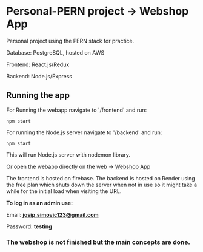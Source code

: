 # Personal-PERN project -> Webshop App

Personal project using the PERN stack for practice.

Database: PostgreSQL, hosted on AWS

Frontend: React.js/Redux

Backend: Node.js/Express

## Running the app

For Running the webapp navigate to '/frontend' and run:
```
npm start
```

For running the Node.js server navigate to '/backend' and run:
```
npm start
```

This will run Node.js server with nodemon library.

Or open the webapp directly on the web -> [Webshop App](https://personal-webshop-c37c4.web.app)

The frontend is hosted on firebase. The backend is hosted on Render using the free plan which shuts down the server when not in use so it might take a while for the initial load when visiting the URL.


**To log in as an admin use:**

Email: **josip.simovic123@gmail.com**

Password: **testing**



### The webshop is not finished but the main concepts are done.
